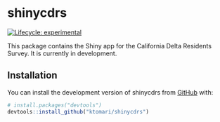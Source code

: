 
<!-- README.md is generated from README.Rmd. Please edit that file -->

# shinycdrs

<!-- badges: start -->

[![Lifecycle:
experimental](https://img.shields.io/badge/lifecycle-experimental-orange.svg)](https://lifecycle.r-lib.org/articles/stages.html#experimental)
<!-- badges: end -->

This package contains the Shiny app for the California Delta Residents
Survey. It is currently in development.

## Installation

You can install the development version of shinycdrs from
[GitHub](https://github.com/) with:

``` r
# install.packages("devtools")
devtools::install_github("ktomari/shinycdrs")
```

